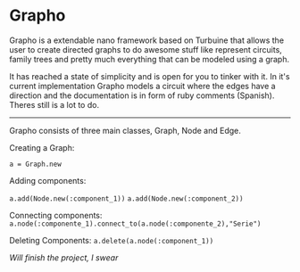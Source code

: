 Grapho
======
Grapho is a extendable nano framework based on Turbuine that allows the user to create directed graphs to do awesome stuff like represent circuits, family trees and pretty much everything that can be modeled using a graph. 

It has reached a state of simplicity and is open for you to tinker with it. In it's current implementation Grapho models a circuit where the edges have a direction and the documentation is in form of ruby comments (Spanish).
Theres still is a lot to do.

--------------

Grapho consists of three main classes, Graph, Node and Edge.


Creating a Graph:

```a = Graph.new```

Adding components:

```a.add(Node.new(:component_1))```
```a.add(Node.new(:component_2))```

Connecting components:
``` a.node(:componente_1).connect_to(a.node(:componente_2),"Serie")```

Deleting Components:
```a.delete(a.node(:component_1))```

*Will finish the project, I swear*

  [Gabriel González Mañaná]: http://estilopanda.com
  [@gabrieldgm]: http://twitter.com/gabrieldgm  
